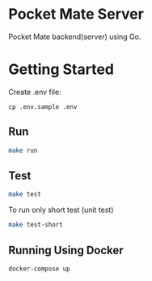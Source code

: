 # Pocket Mate Server

Pocket Mate backend(server) using Go.

# Getting Started

Create .env file:

```
cp .env.sample .env
```

## Run

```bash
make run
```

## Test

```bash
make test
```

To run only short test (unit test)

```bash
make test-short

```

## Running Using Docker

```
docker-compose up
```
